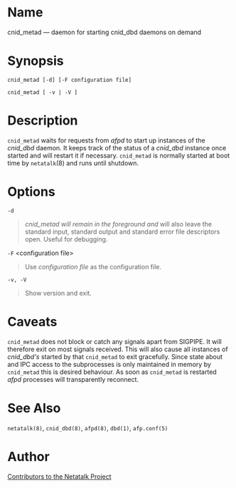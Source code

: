 # Name

cnid_metad — daemon for starting cnid_dbd daemons on demand

# Synopsis

`cnid_metad [-d] [-F configuration file]`

`cnid_metad [ -v | -V ]`

# Description

`cnid_metad` waits for requests from *afpd* to start up instances of the
*cnid_dbd* daemon. It keeps track of the status of a *cnid_dbd* instance
once started and will restart it if necessary. `cnid_metad` is normally
started at boot time by `netatalk`(8) and runs until shutdown.

# Options

`-d`

> *cnid_metad will remain in the foreground and* will also leave the
standard input, standard output and standard error file descriptors
open. Useful for debugging.

`-F` \<configuration file\>

> Use *configuration file* as the configuration file.

`-v, -V`

> Show version and exit.

# Caveats

`cnid_metad` does not block or catch any signals apart from SIGPIPE. It
will therefore exit on most signals received. This will also cause all
instances of *cnid_dbd's* started by that `cnid_metad` to exit
gracefully. Since state about and IPC access to the subprocesses is only
maintained in memory by `cnid_metad` this is desired behaviour. As soon
as `cnid_metad` is restarted *afpd* processes will transparently
reconnect.

# See Also

`netatalk(8)`, `cnid_dbd(8)`, `afpd(8)`, `dbd(1)`, `afp.conf(5)`

# Author

[Contributors to the Netatalk Project](https://netatalk.io/contributors)
